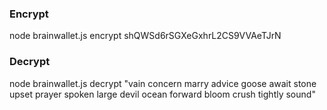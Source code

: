### Encrypt
node brainwallet.js encrypt shQWSd6rSGXeGxhrL2CS9VVAeTJrN

### Decrypt
node brainwallet.js decrypt "vain concern marry advice goose await stone upset prayer spoken large devil ocean forward bloom crush tightly sound"
